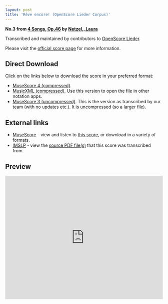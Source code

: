 ```yaml
---
layout: post
title: 'Rêve encore! (OpenScore Lieder Corpus)'
---
```


__No.3 from [4 Songs, Op.46](https://fourscoreandmore.org/openscore/lieder/Netzel,_Laura/4_Songs,_Op.46/) by [Netzel,_Laura](https://fourscoreandmore.org/openscore/lieder/Netzel,_Laura)__

Transcribed and maintained by contributors to [OpenScore Lieder].

Please visit the [official score page] for more information.

[official score page]: https://musescore.com/openscore-lieder-corpus/scores/6661632
[OpenScore Lieder]: https://musescore.com/openscore-lieder-corpus

## Direct Download

Click on the links below to download the score in your preferred format:
- [MuseScore 4 (compressed)](https://fourscoreandmore.org/openscore/lieder/Netzel,_Laura/4_Songs,_Op.46/3_R%C3%AAve_encore%21.mscz).
- [MusicXML (compressed)](https://fourscoreandmore.org/openscore/lieder/Netzel,_Laura/4_Songs,_Op.46/3_R%C3%AAve_encore%21.mxl). Use this version to open the file in other notation apps.
- [MuseScore 3 (uncompressed)](https://raw.githubusercontent.com/OpenScore/Lieder/refs/heads/main/scores/Netzel,_Laura/4_Songs,_Op.46/3_R%C3%AAve_encore%21/lc6661632.mscx). This is the version as transcribed by our team (with no updates etc.). It is uncompressed (so a larger file).

## External links

- [MuseScore] - view and listen to [this score][MuseScore], or download in a variety of formats.
- [IMSLP] - view the [source PDF file(s)][IMSLP] that this score was transcribed from.

[MuseScore]: https://musescore.com/score/6661632
[IMSLP]: https://imslp.org/wiki/Special:ReverseLookup/434426

## Preview

<iframe width="100%" height="394" src="https://musescore.com/openscore-lieder-corpus/scores/6661632/embed" frameborder="0" allowfullscreen allow="autoplay; fullscreen"></iframe>
